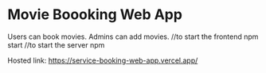 # Movie Boooking Web App
 Users can book movies. Admins can add movies.
 //to start the frontend 
 npm start
//to start the server
npm 

Hosted link: https://service-booking-web-app.vercel.app/
